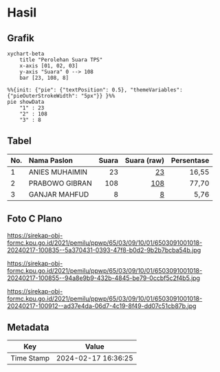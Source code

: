 # Hasil

## Grafik

```mermaid
xychart-beta
    title "Perolehan Suara TPS"
    x-axis [01, 02, 03]
    y-axis "Suara" 0 --> 108
    bar [23, 108, 8]
```

```mermaid
%%{init: {"pie": {"textPosition": 0.5}, "themeVariables": {"pieOuterStrokeWidth": "5px"}} }%%
pie showData
    "1" : 23
    "2" : 108
    "3" : 8
```

## Tabel

| No. | Nama Paslon    | Suara | Suara (raw) | Persentase |
|:--- |:-------------- | -----:| -----------:| ----------:|
| 1   | ANIES MUHAIMIN | 23    | [23][p-1]   | 16,55      |
| 2   | PRABOWO GIBRAN | 108   | [108][p-2]  | 77,70      |
| 3   | GANJAR MAHFUD  | 8     | [8][p-3]    | 5,76       |


[p-1]: https://github.com/gigit-pemilu/pemilu-2024-65-kalimantan-utara/blob/main/pilpres/hitung-suara/sub/65-kalimantan-utara/sub/03-nunukan/sub/09-nunukan-selatan/sub/1001-selisun/sub/018-tps/sub/paslon-1.txt
[p-2]: https://github.com/gigit-pemilu/pemilu-2024-65-kalimantan-utara/blob/main/pilpres/hitung-suara/sub/65-kalimantan-utara/sub/03-nunukan/sub/09-nunukan-selatan/sub/1001-selisun/sub/018-tps/sub/paslon-2.txt
[p-3]: https://github.com/gigit-pemilu/pemilu-2024-65-kalimantan-utara/blob/main/pilpres/hitung-suara/sub/65-kalimantan-utara/sub/03-nunukan/sub/09-nunukan-selatan/sub/1001-selisun/sub/018-tps/sub/paslon-3.txt

## Foto C Plano

https://sirekap-obj-formc.kpu.go.id/2021/pemilu/ppwp/65/03/09/10/01/6503091001018-20240217-100835--5a370431-0393-47f8-b0d2-9b2b7bcba54b.jpg

https://sirekap-obj-formc.kpu.go.id/2021/pemilu/ppwp/65/03/09/10/01/6503091001018-20240217-100855--94a8e9b9-432b-4845-be79-0ccbf5c2f4b5.jpg

https://sirekap-obj-formc.kpu.go.id/2021/pemilu/ppwp/65/03/09/10/01/6503091001018-20240217-100912--ad37e4da-06d7-4c19-8f49-dd07c51cb87b.jpg


## Metadata

| Key        | Value               |
| ---------- | ------------------- |
| Time Stamp | 2024-02-17 16:36:25 |



